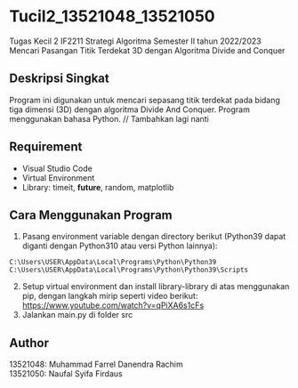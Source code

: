 # Tucil2_13521048_13521050

Tugas Kecil 2 IF2211 Strategi Algoritma Semester II tahun 2022/2023 <br />
Mencari Pasangan Titik Terdekat 3D dengan Algoritma Divide and Conquer

## Deskripsi Singkat
Program ini digunakan untuk mencari sepasang titik terdekat pada bidang tiga dimensi (3D) dengan algoritma Divide And Conquer. Program menggunakan bahasa Python. // Tambahkan lagi nanti

## Requirement
- Visual Studio Code
- Virtual Environment
- Library: timeit, __future__, random, matplotlib

## Cara Menggunakan Program
1. Pasang environment variable dengan directory berikut (Python39 dapat diganti dengan Python310 atau versi Python lainnya):
```
C:\Users\USER\AppData\Local\Programs\Python\Python39
C:\Users\USER\AppData\Local\Programs\Python\Python39\Scripts

```
2. Setup virtual environment dan install library-library di atas menggunakan pip, dengan langkah mirip seperti video berikut: https://www.youtube.com/watch?v=qPiXA6s1cFs
3. Jalankan main.py di folder src

## Author
13521048: Muhammad Farrel Danendra Rachim <br />
13521050: Naufal Syifa Firdaus

